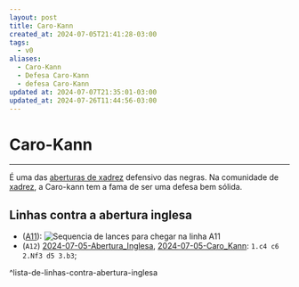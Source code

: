 ```yaml
---
layout: post
title: Caro-Kann
created_at: 2024-07-05T21:41:28-03:00
tags:
  - v0
aliases:
  - Caro-Kann
  - Defesa Caro-Kann
  - defesa Caro-Kann
updated at: 2024-07-07T21:35:01-03:00
updated_at: 2024-07-26T11:44:56-03:00
---
```

# Caro-Kann
---
É uma das [aberturas de xadrez](_draft/2024/07/2024-07-06-Aberturas_de_xadrez.md) defensivo das negras. Na comunidade de [xadrez](api/2024/07/2024-07-06-Xadrez.md), a Caro-kann tem a fama de ser uma defesa bem sólida.
## Linhas contra a abertura inglesa
-  ([A11](_insight/2024/07/2024-07-05-Abertura_Inglesa_contra_a_Caro_Kann.md)): ![Sequencia de lances para chegar na linha A11](_insight/2024/07/2024-07-05-Abertura_Inglesa_contra_a_Caro_Kann.md#^sequencia)
-  (`A12`) [2024-07-05-Abertura_Inglesa](_draft/2024/07/2024-07-05-Abertura_Inglesa.md), [2024-07-05-Caro_Kann](_insight/2024/07/2024-07-05-Caro_Kann.md): `1.c4 c6 2.Nf3 d5 3.b3`;

^lista-de-linhas-contra-abertura-inglesa